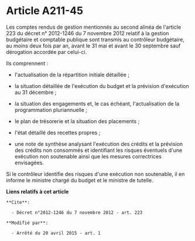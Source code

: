 # Article A211-45

Les comptes rendus de gestion mentionnés au second alinéa de l'article 223 du décret n° 2012-1246 du 7 novembre 2012 relatif
à la gestion budgétaire et comptable publique sont transmis au contrôleur budgétaire, au moins deux fois par an, avant le 31
mai et avant le 30 septembre sauf dérogation accordée par celui-ci. 

Ils comprennent :

- l'actualisation de la répartition initiale détaillée ;

- la situation détaillée de l'exécution du budget et la prévision d'exécution au 31 décembre ;

- la situation des engagements et, le cas échéant, l'actualisation de la programmation pluriannuelle ;

- le plan de trésorerie et la situation des placements ;

- l'état détaillé des recettes propres ;

- une note de synthèse analysant l'exécution des crédits et la prévision des crédits non consommés et identifiant les risques
éventuels d'une exécution non soutenable ainsi que les mesures correctrices envisagées. 

Si le contrôleur identifie des risques d'une exécution non soutenable, il en informe le ministre chargé du budget et le
ministre de tutelle.

**Liens relatifs à cet article**

	**Cite**:

	  - Décret n°2012-1246 du 7 novembre 2012 - art. 223

	**Modifié par**:

	  - Arrêté du 20 avril 2015 - art. 1
